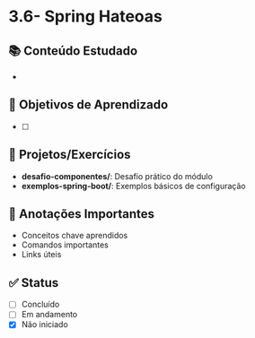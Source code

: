 # 3.6- Spring Hateoas

## 📚 Conteúdo Estudado
- 

## 🎯 Objetivos de Aprendizado
- [ ] 

## 🔧 Projetos/Exercícios
- **desafio-componentes/**: Desafio prático do módulo
- **exemplos-spring-boot/**: Exemplos básicos de configuração

## 📝 Anotações Importantes
- Conceitos chave aprendidos
- Comandos importantes
- Links úteis

## ✅ Status
- [ ] Concluído
- [ ] Em andamento
- [x] Não iniciado
